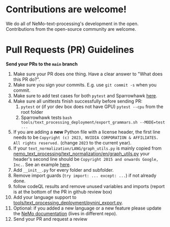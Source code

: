 # Contributions are welcome!

We do all of NeMo-text-processing's development in the open. Contributions from the open-source community are welcome.


# Pull Requests (PR) Guidelines

**Send your PRs to the `main` branch**

1) Make sure your PR does one thing. Have a clear answer to "What does this PR do?".
2) Make sure you sign your commits. E.g. use ``git commit -s`` when you commit.
3) Make sure to add test cases for both `pytest` and Sparrowhawk [here](tests/nemo_text_processing).
4) Make sure all unittests finish successfully before sending PR:
   1) ``pytest`` or (if yor dev box does not have GPU) ``pytest --cpu`` from the root folder
   2) Sparrowhawk tests ``bash tools/text_processing_deployment/export_grammars.sh --MODE=test ...``
5) If you are adding a **new** Python file with a license header, the first line needs to be `Copyright (c) 2023, NVIDIA CORPORATION & AFFILIATES. All rights reserved.` (change `2023` to the current year).
6) If your `text_normalization/LANG/graph_utils.py` is mainly copied from [nemo_text_processing/text_normalization/en/graph_utils.py](nemo_text_processing/text_normalization/en/graph_utils.py) your header's second line should be `Copyright 2015 and onwards Google, Inc.`. See an example [here](https://github.com/NVIDIA/NeMo-text-processing/blob/main/nemo_text_processing/text_normalization/en/graph_utils.py#L2).
7) Add ``__init__.py`` for every folder and subfolder.
8) Remove import guards (`try import: ... except: ...`) if not already done.
9) follow codeQL results and remove unused variables and imports (report is at the bottom of the PR in github review box)
10) Add your language support to [tools/text_processing_deployment/pynini_export.py](tools/text_processing_deployment/pynini_export.py).
11) Optional: if you added a new language or a new feature please update the [NeMo documentation](https://github.com/NVIDIA/NeMo/blob/main/docs/source/nlp/text_normalization/wfst/wfst_text_normalization.rst) (lives in different repo).
12) Send your PR and request a review


